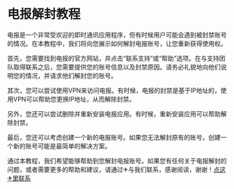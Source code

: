 # 电报解封教程

电报是一个非常受欢迎的即时通讯应用程序，但有时候用户可能会遇到被封禁账号的情况。在本教程中，我们将向您展示如何解封电报账号，让您重新获得使用权。

首先，您需要找到电报的官方网站，并点击“联系支持”或“帮助”选项。在与支持团队取得联系之后，您需要提供您的账号信息以及封禁原因。请务必礼貌地向他们说明您的情况，并请求他们解封您的账号。

其次，您可以尝试使用VPN来访问电报。有时候，电报的封禁是基于IP地址的，使用VPN可以帮助您更换IP地址，从而解除封禁。

另外，您还可以尝试删除并重新安装电报应用。有时候，重新安装应用可以帮助解除封禁。

最后，您还可以考虑创建一个新的电报账号。如果您无法解封原有的账号，创建一个新的账号可能是最简单的解决方案。

通过本教程，我们希望能够帮助到您解封电报账号。如果您有任何关于电报解封的问题，或者需要更多的帮助和建议，请通过✈与我们联系，感谢阅读，谢谢！[点这✈里联系](https://sms.k02.cc)